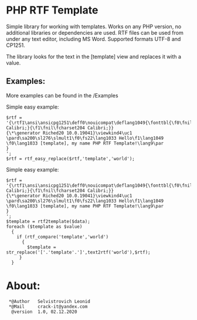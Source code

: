 PHP RTF Template
=======
Simple library for working with templates. Works on any PHP version, no additional libraries or dependencies are used. RTF files can be used from under any text editor, including MS Word.
Supported formats UTF-8 and CP1251.

The library looks for the text in the [template] view and replaces it with a value.

Examples:
---------------
More examples can be found in the /Examples

Simple easy example:

	$rtf = '{\rtf1\ansi\ansicpg1251\deff0\nouicompat\deflang1049{\fonttbl{\f0\fnil\fcharset0 Calibri;}{\f1\fnil\fcharset204 Calibri;}}
	{\*\generator Riched20 10.0.19041}\viewkind4\uc1
	\pard\sa200\sl276\slmult1\f0\fs22\lang1033 Hello\f1\lang1049  \f0\lang1033 [template], my name PHP RTF Template!\lang9\par
	}
	';
	$rtf = rtf_easy_replace($rtf,'template','world');

Simple easy example:

	$rtf = '{\rtf1\ansi\ansicpg1251\deff0\nouicompat\deflang1049{\fonttbl{\f0\fnil\fcharset0 Calibri;}{\f1\fnil\fcharset204 Calibri;}}
	{\*\generator Riched20 10.0.19041}\viewkind4\uc1
	\pard\sa200\sl276\slmult1\f0\fs22\lang1033 Hello\f1\lang1049  \f0\lang1033 [template], my name PHP RTF Template!\lang9\par
	}
	';
	$template = rtf2template($data);
    foreach ($template as $value)
      {
        if (rtf_compare('template','world')
          {
            $template = str_replace('['.'template'.']',text2rtf('world'),$rtf);
         }
      }

About:
=========================

	 *@Author	Selvistrovich Leonid
	 *@Mail		crack-it@yandex.com
	  @version	1.0, 02.12.2020

